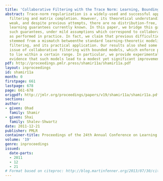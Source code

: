```yaml
---
title: 'Collaborative Filtering with the Trace Norm: Learning, Bounding, and Transducing'
abstract: Trace-norm regularization is a widely-used and successful approach for collaborative
  filtering and matrix completion. However, its theoretical understanding is surprisingly
  weak, and despite previous attempts, there are no distribution-free, non-trivial
  learning guarantees currently known. In this paper, we bridge this gap by providing
  such guarantees, under mild assumptions which correspond to collaborative filtering
  as performed in practice. In fact, we claim that previous difficulties partially
  stemmed from a mismatch betweenthe standard learning-theoretic modeling of collaborative
  filtering, and its practical application. Our results also shed some light on the
  issue of collaborative filtering with bounded models, which enforce predictions
  to lie within a certain range. In particular, we provide experimental and theoretical
  evidence that such models lead to a modest yet significant improvement.
pdf: http://proceedings.pmlr.press/shamir11a/shamir11a.pdf
layout: inproceedings
id: shamir11a
month: 0
firstpage: 661
lastpage: 678
page: 661-678
origpdf: http://jmlr.org/proceedings/papers/v19/shamir11a/shamir11a.pdf
sections: 
author:
- given: Ohad
  family: Shamir
- given: Shai
  family: Shalev-Shwartz
date: 2011-12-21
publisher: PMLR
container-title: Proceedings of the 24th Annual Conference on Learning Theory
volume: '19'
genre: inproceedings
issued:
  date-parts:
  - 2011
  - 12
  - 21
# Format based on citeproc: http://blog.martinfenner.org/2013/07/30/citeproc-yaml-for-bibliographies/
---
```

